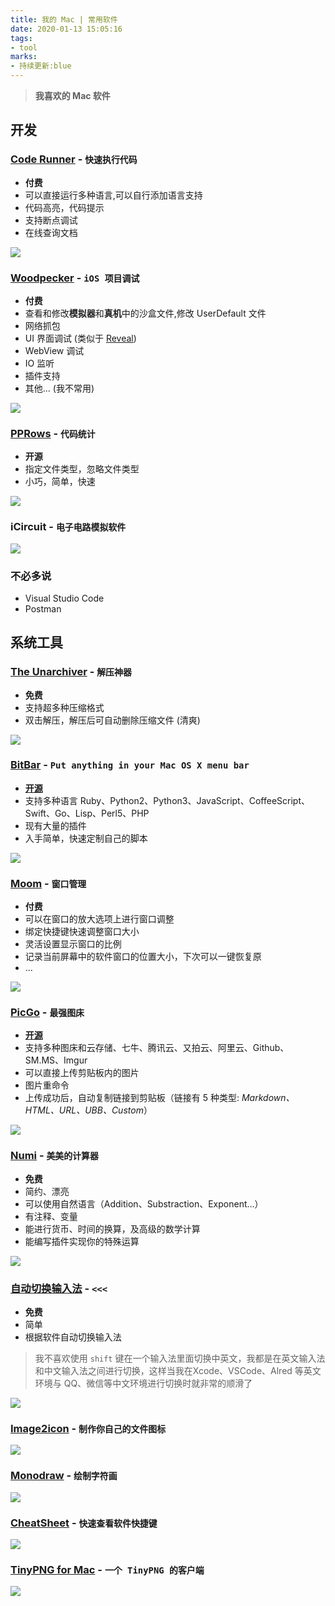 ```yaml
---
title: 我的 Mac | 常用软件
date: 2020-01-13 15:05:16
tags:
- tool
marks:
- 持续更新:blue
---
```


> **我喜欢的 Mac 软件**

## 开发

### [Code Runner](https://coderunnerapp.com/) - `快速执行代码`

- **付费**
- 可以直接运行多种语言,可以自行添加语言支持
- 代码高亮，代码提示
- 支持断点调试
- 在线查询文档

![](https://ssbun-lot.oss-cn-beijing.aliyuncs.com/img/20200113152201.png)

### [Woodpecker](https://www.woodpeck.cn/) - `iOS 项目调试`

- **付费**
- 查看和修改**模拟器**和**真机**中的沙盒文件,修改 UserDefault 文件
- 网络抓包
- UI 界面调试 (类似于 [Reveal](https://revealapp.com/))
- WebView 调试
- IO 监听
- 插件支持
- 其他... (我不常用)

![](https://ssbun-lot.oss-cn-beijing.aliyuncs.com/img/20200113153913.png)

### [PPRows](https://github.com/jkpang/PPRows) - `代码统计`

- **开源**
- 指定文件类型，忽略文件类型
- 小巧，简单，快速

![](https://ssbun-lot.oss-cn-beijing.aliyuncs.com/img/20200113154614.png)

### iCircuit - `电子电路模拟软件`

![](https://ssbun-lot.oss-cn-beijing.aliyuncs.com/img/20200528104352.png)


### 不必多说

- Visual Studio Code
- Postman

## 系统工具

### [The Unarchiver](https://theunarchiver.com/) - `解压神器`

- **免费**
- 支持超多种压缩格式
- 双击解压，解压后可自动删除压缩文件 (清爽)

![](https://ssbun-lot.oss-cn-beijing.aliyuncs.com/img/20200113155705.png)

### [BitBar](https://getbitbar.com/) - `Put anything in your Mac OS X menu bar`

- **[开源](https://github.com/matryer/bitbar#its-free-so-please-donate)**
- 支持多种语言 Ruby、Python2、Python3、JavaScript、CoffeeScript、Swift、Go、Lisp、Perl5、PHP
- 现有大量的插件
- 入手简单，快速定制自己的脚本

![](https://ssbun-lot.oss-cn-beijing.aliyuncs.com/img/20200113160657.png)

### [Moom](https://manytricks.com/moom/) - `窗口管理`

- **付费**
- 可以在窗口的放大选项上进行窗口调整
- 绑定快捷键快速调整窗口大小
- 灵活设置显示窗口的比例
- 记录当前屏幕中的软件窗口的位置大小，下次可以一键恢复原
- ...

![](https://ssbun-lot.oss-cn-beijing.aliyuncs.com/img/20200113162817.png)

### [PicGo](https://github.com/Molunerfinn/PicGo) - `最强图床`

- **[开源](https://github.com/Molunerfinn/PicGo)**
- 支持多种图床和云存储、七牛、腾讯云、又拍云、阿里云、Github、SM.MS、Imgur
- 可以直接上传剪贴板内的图片
- 图片重命令
- 上传成功后，自动复制链接到剪贴板（链接有 5 种类型: *Markdown、HTML、URL、UBB、Custom*）

![](https://ssbun-lot.oss-cn-beijing.aliyuncs.com/img/20200113163729.png)

### [Numi](https://numi.app/) - `美美的计算器`

- **免费**
- 简约、漂亮
- 可以使用自然语言（Addition、Substraction、Exponent...）
- 有注释、变量
- 能进行货币、时间的换算，及高级的数学计算
- 能编写插件实现你的特殊运算

![](https://ssbun-lot.oss-cn-beijing.aliyuncs.com/img/20200113164819.png)

### [自动切换输入法](https://apps.apple.com/cn/app/%E8%87%AA%E5%8A%A8%E5%88%87%E6%8D%A2%E8%BE%93%E5%85%A5%E6%B3%95/id1470350547?mt=12) - `<<<`

- **免费**
- 简单
- 根据软件自动切换输入法

> 我不喜欢使用 `shift` 键在一个输入法里面切换中英文，我都是在英文输入法和中文输入法之间进行切换，这样当我在Xcode、VSCode、Alred 等英文环境与 QQ、微信等中文环境进行切换时就非常的顺滑了

![](https://ssbun-lot.oss-cn-beijing.aliyuncs.com/img/20200113165642.png)

### [Image2icon](http://www.img2icnsapp.com/) - `制作你自己的文件图标`

![](https://ssbun-lot.oss-cn-beijing.aliyuncs.com/img/20200528104131.png)

### [Monodraw](https://monodraw.helftone.com/) - `绘制字符画`

![](https://ssbun-lot.oss-cn-beijing.aliyuncs.com/img/20200528104945.png)

### [CheatSheet]() - `快速查看软件快捷键`

![](https://ssbun-lot.oss-cn-beijing.aliyuncs.com/img/20200528112100.png)

### [TinyPNG for Mac](https://github.com/kyleduo/TinyPNG4Mac) - `一个 TinyPNG 的客户端`

![](https://ssbun-lot.oss-cn-beijing.aliyuncs.com/img/20200528113602.png)